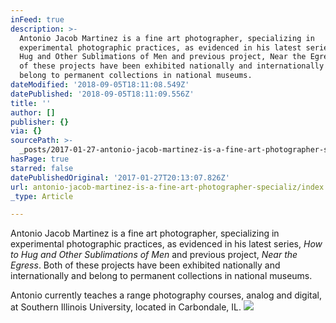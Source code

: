 ```yaml
---
inFeed: true
description: >-
  Antonio Jacob Martinez is a fine art photographer, specializing in
  experimental photographic practices, as evidenced in his latest series, How to
  Hug and Other Sublimations of Men and previous project, Near the Egress.  Both
  of these projects have been exhibited nationally and internationally and
  belong to permanent collections in national museums.
dateModified: '2018-09-05T18:11:08.549Z'
datePublished: '2018-09-05T18:11:09.556Z'
title: ''
author: []
publisher: {}
via: {}
sourcePath: >-
  _posts/2017-01-27-antonio-jacob-martinez-is-a-fine-art-photographer-specializ.md
hasPage: true
starred: false
datePublishedOriginal: '2017-01-27T20:13:07.826Z'
url: antonio-jacob-martinez-is-a-fine-art-photographer-specializ/index.html
_type: Article

---
```

Antonio Jacob Martinez is a fine art photographer, specializing in experimental photographic practices, as evidenced in his latest series, _How to Hug and Other Sublimations of Men_ and previous project, _Near the Egress_. Both of these projects have been exhibited nationally and internationally and belong to permanent collections in national museums.

Antonio currently teaches a range photography courses, analog and digital, at Southern Illinois University, located in Carbondale, IL.
![](https://the-grid-user-content.s3-us-west-2.amazonaws.com/98e20abc-9549-4afa-99b7-6dc47570e648.jpg)